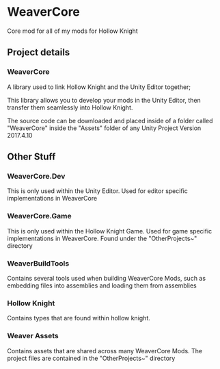 # **WeaverCore**
Core mod for all of my mods for Hollow Knight

## **Project details**


### **WeaverCore**

A library used to link Hollow Knight and the Unity Editor together;

This library allows you to develop your mods in the Unity Editor, then transfer them seamlessly into Hollow Knight.

The source code can be downloaded and placed inside of a folder called "WeaverCore" inside the "Assets" folder of any Unity Project Version 2017.4.10



## **Other Stuff**

### **WeaverCore.Dev**

This is only used within the Unity Editor. Used for editor specific implementations in WeaverCore

### **WeaverCore.Game**

This is only used within the Hollow Knight Game. Used for game specific implementations in WeaverCore. Found under the "OtherProjects~" directory

### **WeaverBuildTools**

Contains several tools used when building WeaverCore Mods, such as embedding files into assemblies and loading them from assemblies

### **Hollow Knight**

Contains types that are found within hollow knight. 

### **Weaver Assets**

Contains assets that are shared across many WeaverCore Mods. The project files are contained in the "OtherProjects~" directory
